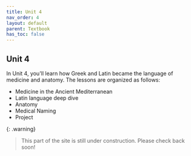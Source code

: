 ```yaml
---
title: Unit 4
nav_order: 4
layout: default
parent: Textbook
has_toc: false
---
```


## Unit 4

In Unit 4, you'll learn how Greek and Latin became the language of medicine and anatomy. The lessons are organized as follows:

- Medicine in the Ancient Mediterranean
- Latin language deep dive
- Anatomy
- Medical Naming
- Project

{: .warning}
> This part of the site is still under construction. Please check back soon!
